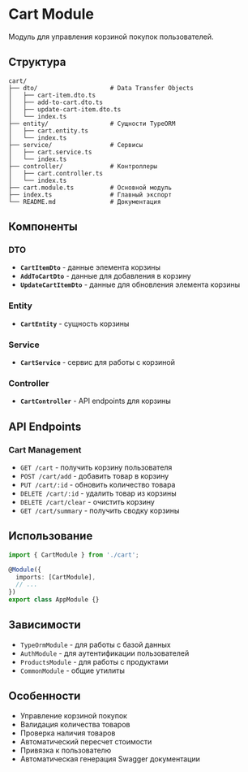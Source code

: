 # Cart Module

Модуль для управления корзиной покупок пользователей.

## Структура

```
cart/
├── dto/                    # Data Transfer Objects
│   ├── cart-item.dto.ts
│   ├── add-to-cart.dto.ts
│   ├── update-cart-item.dto.ts
│   └── index.ts
├── entity/                 # Сущности TypeORM
│   ├── cart.entity.ts
│   └── index.ts
├── service/                # Сервисы
│   ├── cart.service.ts
│   └── index.ts
├── controller/             # Контроллеры
│   ├── cart.controller.ts
│   └── index.ts
├── cart.module.ts          # Основной модуль
├── index.ts                # Главный экспорт
└── README.md               # Документация
```

## Компоненты

### DTO
- **`CartItemDto`** - данные элемента корзины
- **`AddToCartDto`** - данные для добавления в корзину
- **`UpdateCartItemDto`** - данные для обновления элемента корзины

### Entity
- **`CartEntity`** - сущность корзины

### Service
- **`CartService`** - сервис для работы с корзиной

### Controller
- **`CartController`** - API endpoints для корзины

## API Endpoints

### Cart Management
- `GET /cart` - получить корзину пользователя
- `POST /cart/add` - добавить товар в корзину
- `PUT /cart/:id` - обновить количество товара
- `DELETE /cart/:id` - удалить товар из корзины
- `DELETE /cart/clear` - очистить корзину
- `GET /cart/summary` - получить сводку корзины

## Использование

```typescript
import { CartModule } from './cart';

@Module({
  imports: [CartModule],
  // ...
})
export class AppModule {}
```

## Зависимости

- `TypeOrmModule` - для работы с базой данных
- `AuthModule` - для аутентификации пользователей
- `ProductsModule` - для работы с продуктами
- `CommonModule` - общие утилиты

## Особенности

- Управление корзиной покупок
- Валидация количества товаров
- Проверка наличия товаров
- Автоматический пересчет стоимости
- Привязка к пользователю
- Автоматическая генерация Swagger документации
